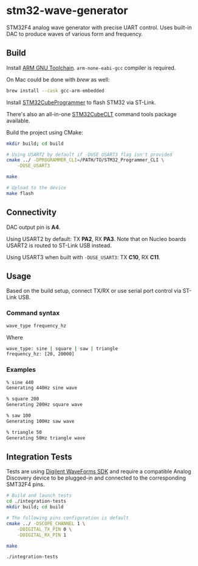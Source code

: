 # stm32-wave-generator

STM32F4 analog wave generator with precise UART control. Uses built-in DAC to produce waves of various form and frequency.


## Build

Install [ARM GNU Toolchain](https://developer.arm.com/downloads/-/arm-gnu-toolchain-downloads). `arm-none-eabi-gcc` compiler is required.

On Mac could be done with _brew_ as well:
```sh
brew install --cask gcc-arm-embedded
```

Install [STM32CubeProgrammer](https://www.st.com/en/development-tools/stm32cubeprog.html) to flash STM32 via ST-Link.

There's also an all-in-one [STM32CubeCLT](https://www.st.com/en/development-tools/stm32cubeclt.html?rt=um&id=UM3088) command tools package available.

Build the project using CMake:

```sh
mkdir build; cd build

# Using USART2 by default if -DUSE_USART3 flag isn't provided
cmake ../ -DPROGRAMMER_CLI=/PATH/TO/STM32_Programmer_CLI \
    -DUSE_USART3

make

# Upload to the device
make flash
```

## Connectivity

DAC output pin is **A4**.

Using USART2 by default: 
TX **PA2**, RX **PA3**. Note that on Nucleo boards USART2 is routed to ST-Link USB instead.

Using USART3 when built with `-DUSE_USART3`:
TX **C10**, RX **C11**.


## Usage

Based on the build setup, connect TX/RX or use serial port control via ST-Link USB.

### Command syntax
```sh
wave_type frequency_hz
```
Where 
```sh
wave_type: sine | square | saw | triangle
frequency_hz: [20, 20000]
```

### Examples
```sh
% sine 440
Generating 440Hz sine wave
```

```sh
% square 200
Generating 200Hz square wave
```

```sh
% saw 100
Generating 100Hz saw wave
```

```sh
% triangle 50
Generating 50Hz triangle wave
```

## Integration Tests

Tests are using [Digilent WaveForms SDK](https://digilent.com/reference/software/waveforms/waveforms-sdk/start) and require a compatible Analog Discovery device to be plugged-in and connected to the corresponding SMT32F4 pins.

```sh
# Build and launch tests
cd ./integration-tests
mkdir build; cd build

# The following pins configuration is default
cmake ../ -DSCOPE_CHANNEL 1 \
    -DDIGITAL_TX_PIN 0 \
    -DDIGITAL_RX_PIN 1

make

./integration-tests
```
